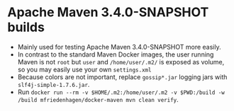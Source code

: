 # Apache Maven 3.4.0-SNAPSHOT builds

* Mainly used for testing Apache Maven 3.4.0-SNAPSHOT more easily.
* In contrast to the standard Maven Docker images, the user
  running Maven is not `root` but `user` and `/home/user/.m2/`
  is exposed as volume, so you may easily use your own 
  `settings.xml`
* Because colors are not important, replace `gossip*.jar` logging jars with `slf4j-simple-1.7.6.jar`.
* Run `docker run --rm -v $HOME/.m2:/home/user/.m2 -v $PWD:/build -w /build mfriedenhagen/docker-maven mvn clean verify`.